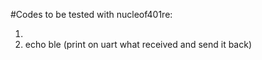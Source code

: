 #Codes to be tested with nucleof401re:

1.
2. echo ble (print on uart what received and send it back)
